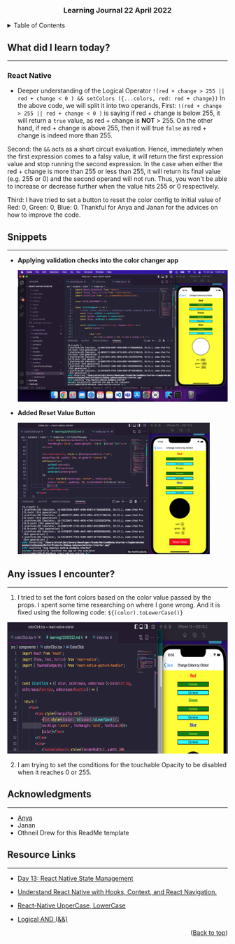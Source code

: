 <div id="top"></div>

<br />

<h3 align="center">Learning Journal 22 April 2022</h3>

<!-- TABLE OF CONTENTS -->
<details>
  <summary>Table of Contents</summary>
  <ul>
    <li><a href="#what-did-i-learn-today">What did I learn today?</a></li>
    <li><a href="#snippets">Snippets</a></li>
    <li><a href="#any-issues-i-encounter">Any issues I encounter?</a></li>
    <li><a href="#acknowledgments">Acknowledgments</a></li>
    <li><a href="#resource-links">Resource Links</a></li>
      </ul>
     
</details>

<!-- ABOUT THE PROJECT -->
## What did I learn today? ##
----
<!-- Type what you learnt here -->
### React Native ###
  - Deeper understanding of the Logical Operator
  `!(red + change > 255 || red + change < 0 ) && setColors ({...colors, red: red + change})`
  In the above code, we will split it into two operands, 
  First: `!(red + change > 255 || red + change < 0 )` is saying if red + change is below 255, it will return a `true` value, as red + change is **NOT** > 255. On the other hand, if red + change is above 255, then it will true `false` as red + change is indeed more than 255.
  
  Second: the `&&` acts as a short circuit evaluation. 
  Hence, immediately when the first expression comes to a falsy value, it will return the first expression value and stop running the second expression. 
  In the case when either the red + change is more than 255 or less than 255, it will return its final value (e.g. 255 or 0) and the second operand will not run. Thus, you won't be able to increase or decrease further when the value hits 255 or 0 respectively.

  Third: I have tried to set a button to reset the color config to initial value of Red: 0, Green: 0, Blue: 0.
  Thankful for Anya and Janan for the advices on how to improve the code.

## Snippets ##
----
<!-- You can attach snippets of your end product here -->  
  - **Applying validation checks into the color changer app**

    <img src = './img/22AprSS1.png' height = '300' />

  - **Added Reset Value Button**

    <img src = './img/resetButton.png' height = '300' />

## Any issues I encounter? ##
----
<!-- Type Your Issues Faced today Here -->
1. I tried to set the font colors based on the color value passed by the props. I spent some time researching on where I gone wrong. And it is fixed using the following code:
`${(color).toLowerCase()}`
<img src = './img/colorEdit1.png' height = '300' />

2. I am trying to set the conditions for the touchable Opacity to be disabled when it reaches 0 or 255.

<!-- ACKNOWLEDGMENTS -->
## Acknowledgments ##
----
* [Anya](https://github.com/huanganya/react-native-starter)
* Janan
* Othneil Drew for this ReadMe template

<!-- Resource Links -->
## Resource Links ##
----
* [Day 13: React Native State Management](https://docs.google.com/document/d/1oK5syZNKl84an6b5rg3EHRSIEajXKJzBefa9rV4nxe0/edit)

* [Understand React Native with Hooks, Context, and React Navigation.](https://nlbsg.udemy.com/course/the-complete-react-native-and-redux-course/learn/lecture/15706480#overview)

* [React-Native UpperCase, LowerCase](https://swairaq.medium.com/react-native-letter-casing-uppercase-lowercase-8944cb98a2f0)

* [Logical AND (&&)](https://developer.mozilla.org/en-US/docs/Web/JavaScript/Reference/Operators/Logical_AND)

<p align="right">(<a href="#top">Back to top</a>)</p>

